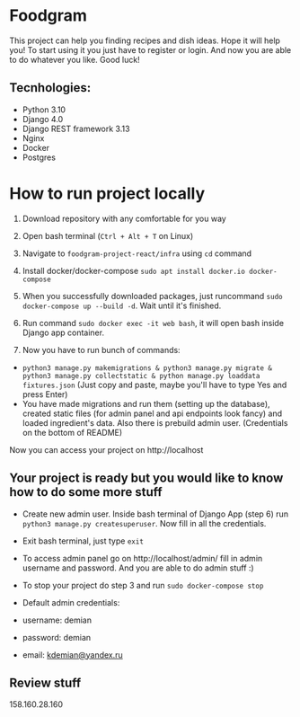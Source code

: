 # Foodgram

This project can help you finding recipes and dish ideas.
Hope it will help you!
To start using it you just have to register or login.
And now you are able to do whatever you like. 
Good luck!

## Tecnhologies:
- Python 3.10
- Django 4.0
- Django REST framework 3.13
- Nginx
- Docker
- Postgres


# How to run project locally

1. Download repository with any comfortable for you way

2. Open bash terminal (```Ctrl + Alt + T``` on Linux)

3. Navigate to ```foodgram-project-react/infra``` using ```cd``` command

4. Install docker/docker-compose ```sudo apt install docker.io docker-compose```

5. When you successfully downloaded packages, just runcommand ```sudo docker-compose up --build -d```. Wait until it's finished.

6. Run command ```sudo docker exec -it web bash```, it will open bash inside Django app container.

7. Now you have to run bunch of commands:
- ```python3 manage.py makemigrations & python3 manage.py migrate & python3 manage.py collectstatic & python manage.py loaddata fixtures.json```
(Just copy and paste, maybe you'll have to type Yes and press Enter)
- You  have made migrations and run them (setting up the database), 
created static files (for admin panel and api endpoints look fancy) and loaded ingredient's data. Also there is prebuild admin user. (Credentials on the bottom of README)

Now you can access your project on http://localhost 

## Your project is ready but you would like to know how to do some more stuff

- Create new admin user. Inside bash terminal of Django App (step 6) run ```python3 manage.py createsuperuser```. Now fill in all the credentials.

- Exit bash terminal, just type ```exit```

- To access admin panel go on http://localhost/admin/ fill in admin username and password. And you are able to do admin stuff :)

- To stop your project do step 3 and run ```sudo docker-compose stop```


- Default admin credentials:
- username: demian
- password: demian
- email: kdemian@yandex.ru


## Review stuff
158.160.28.160